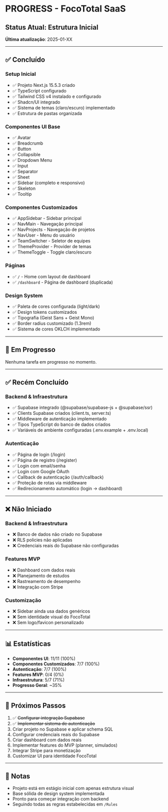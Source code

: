 # PROGRESS - FocoTotal SaaS

## Status Atual: Estrutura Inicial

**Última atualização**: 2025-01-XX

---

## ✅ Concluído

### Setup Inicial
- ✅ Projeto Next.js 15.5.3 criado
- ✅ TypeScript configurado
- ✅ Tailwind CSS v4 instalado e configurado
- ✅ Shadcn/UI integrado
- ✅ Sistema de temas (claro/escuro) implementado
- ✅ Estrutura de pastas organizada

### Componentes UI Base
- ✅ Avatar
- ✅ Breadcrumb
- ✅ Button
- ✅ Collapsible
- ✅ Dropdown Menu
- ✅ Input
- ✅ Separator
- ✅ Sheet
- ✅ Sidebar (completo e responsivo)
- ✅ Skeleton
- ✅ Tooltip

### Componentes Customizados
- ✅ AppSidebar - Sidebar principal
- ✅ NavMain - Navegação principal
- ✅ NavProjects - Navegação de projetos
- ✅ NavUser - Menu do usuário
- ✅ TeamSwitcher - Seletor de equipes
- ✅ ThemeProvider - Provider de temas
- ✅ ThemeToggle - Toggle claro/escuro

### Páginas
- ✅ `/` - Home com layout de dashboard
- ✅ `/dashboard` - Página de dashboard (duplicada)

### Design System
- ✅ Paleta de cores configurada (light/dark)
- ✅ Design tokens customizados
- ✅ Tipografia (Geist Sans + Geist Mono)
- ✅ Border radius customizado (1.3rem)
- ✅ Sistema de cores OKLCH implementado

---

## 🚧 Em Progresso

Nenhuma tarefa em progresso no momento.

---

## ✅ Recém Concluído

### Backend & Infraestrutura
- ✅ Supabase integrado (@supabase/supabase-js + @supabase/ssr)
- ✅ Clients Supabase criados (client.ts, server.ts)
- ✅ Middleware de autenticação implementado
- ✅ Tipos TypeScript do banco de dados criados
- ✅ Variáveis de ambiente configuradas (.env.example + .env.local)

### Autenticação
- ✅ Página de login (/login)
- ✅ Página de registro (/register)
- ✅ Login com email/senha
- ✅ Login com Google OAuth
- ✅ Callback de autenticação (/auth/callback)
- ✅ Proteção de rotas via middleware
- ✅ Redirecionamento automático (login → dashboard)

---

## ❌ Não Iniciado

### Backend & Infraestrutura
- ❌ Banco de dados não criado no Supabase
- ❌ RLS policies não aplicadas
- ❌ Credenciais reais do Supabase não configuradas

### Features MVP
- ❌ Dashboard com dados reais
- ❌ Planejamento de estudos
- ❌ Rastreamento de desempenho
- ❌ Integração com Stripe

### Customização
- ❌ Sidebar ainda usa dados genéricos
- ❌ Sem identidade visual do FocoTotal
- ❌ Sem logo/favicon personalizado

---

## 📊 Estatísticas

- **Componentes UI**: 11/11 (100%)
- **Componentes Customizados**: 7/7 (100%)
- **Autenticação**: 7/7 (100%)
- **Features MVP**: 0/4 (0%)
- **Infraestrutura**: 5/7 (71%)
- **Progresso Geral**: ~35%

---

## 🎯 Próximos Passos

1. ✅ ~~Configurar integração Supabase~~
2. ✅ ~~Implementar sistema de autenticação~~
3. Criar projeto no Supabase e aplicar schema SQL
4. Configurar credenciais reais do Supabase
5. Criar dashboard com dados reais
6. Implementar features do MVP (planner, simulados)
7. Integrar Stripe para monetização
8. Customizar UI para identidade FocoTotal

---

## 📝 Notas

- Projeto está em estágio inicial com apenas estrutura visual
- Base sólida de design system implementada
- Pronto para começar integração com backend
- Seguindo todas as regras estabelecidas em `/Rules`
